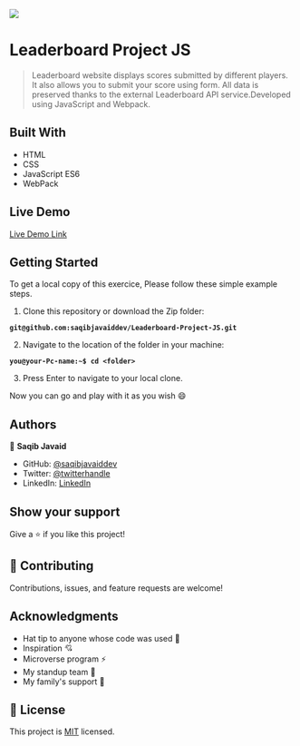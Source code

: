 ![](https://img.shields.io/badge/Microverse-blueviolet)

# Leaderboard Project JS

> Leaderboard website displays scores submitted by different players. It also allows you to submit your score using form. All data is preserved thanks to the external Leaderboard API service.Developed using JavaScript and Webpack.


## Built With


- HTML
- CSS
- JavaScript  ES6
- WebPack

## Live Demo 

[Live Demo Link](https://saqibjavaiddev.github.io/Leaderboard-Project-JS/dist)

## Getting Started
To get a local copy of this exercice, Please follow these simple example steps.

1. Clone this repository or download the Zip folder:

**``git@github.com:saqibjavaiddev/Leaderboard-Project-JS.git``**

2. Navigate to the location of the folder in your machine:

**``you@your-Pc-name:~$ cd <folder>``**

3. Press Enter to navigate to your local clone.

Now you can go and play with it as you wish :smile:

## Authors

👤 **Saqib Javaid**

- GitHub: [@saqibjavaiddev](https://github.com/saqibjavaiddev)
- Twitter: [@twitterhandle](https://twitter.com/saqibpaf)
- LinkedIn: [LinkedIn](https://linkedin.com/in/saqibjavaid082)


## Show your support

Give a ⭐️ if you like this project!

## 🤝 Contributing

Contributions, issues, and feature requests are welcome!


## Acknowledgments

- Hat tip to anyone whose code was used 🔰
- Inspiration 💘
- Microverse program ⚡
- My standup team 🏹
- My family's support 🙌

## 📝 License

This project is [MIT](./MIT.md) licensed.
